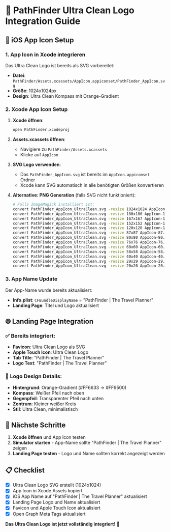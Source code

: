 # 🎨 PathFinder Ultra Clean Logo Integration Guide

## 📱 iOS App Icon Setup

### 1. **App Icon in Xcode integrieren**

Das Ultra Clean Logo ist bereits als SVG vorbereitet:
- **Datei**: `PathFinder/Assets.xcassets/AppIcon.appiconset/PathFinder_AppIcon.svg`
- **Größe**: 1024x1024px
- **Design**: Ultra Clean Kompass mit Orange-Gradient

### 2. **Xcode App Icon Setup**

1. **Xcode öffnen**:
   ```bash
   open PathFinder.xcodeproj
   ```

2. **Assets.xcassets öffnen**:
   - Navigiere zu `PathFinder/Assets.xcassets`
   - Klicke auf `AppIcon`

3. **SVG Logo verwenden**:
   - Das `PathFinder_AppIcon.svg` ist bereits im `AppIcon.appiconset` Ordner
   - Xcode kann SVG automatisch in alle benötigten Größen konvertieren

4. **Alternative: PNG Generation** (falls SVG nicht funktioniert):
   ```bash
   # Falls ImageMagick installiert ist:
   convert PathFinder_AppIcon_UltraClean.svg -resize 1024x1024 AppIcon-1024.png
   convert PathFinder_AppIcon_UltraClean.svg -resize 180x180 AppIcon-180.png
   convert PathFinder_AppIcon_UltraClean.svg -resize 167x167 AppIcon-167.png
   convert PathFinder_AppIcon_UltraClean.svg -resize 152x152 AppIcon-152.png
   convert PathFinder_AppIcon_UltraClean.svg -resize 120x120 AppIcon-120.png
   convert PathFinder_AppIcon_UltraClean.svg -resize 87x87 AppIcon-87.png
   convert PathFinder_AppIcon_UltraClean.svg -resize 80x80 AppIcon-80.png
   convert PathFinder_AppIcon_UltraClean.svg -resize 76x76 AppIcon-76.png
   convert PathFinder_AppIcon_UltraClean.svg -resize 60x60 AppIcon-60.png
   convert PathFinder_AppIcon_UltraClean.svg -resize 58x58 AppIcon-58.png
   convert PathFinder_AppIcon_UltraClean.svg -resize 40x40 AppIcon-40.png
   convert PathFinder_AppIcon_UltraClean.svg -resize 29x29 AppIcon-29.png
   convert PathFinder_AppIcon_UltraClean.svg -resize 20x20 AppIcon-20.png
   ```

### 3. **App Name Update**

Der App-Name wurde bereits aktualisiert:
- **Info.plist**: `CFBundleDisplayName` = "PathFinder | The Travel Planner"
- **Landing Page**: Titel und Logo aktualisiert

## 🌐 Landing Page Integration

### ✅ **Bereits integriert**:
- **Favicon**: Ultra Clean Logo als SVG
- **Apple Touch Icon**: Ultra Clean Logo
- **Tab Title**: "PathFinder | The Travel Planner"
- **Logo Text**: "PathFinder | The Travel Planner"

### 🎨 **Logo Design Details**:
- **Hintergrund**: Orange-Gradient (#FF6633 → #FF9500)
- **Kompass**: Weißer Pfeil nach oben
- **Gegenpfeil**: Transparenter Pfeil nach unten
- **Zentrum**: Kleiner weißer Kreis
- **Stil**: Ultra Clean, minimalistisch

## 🚀 **Nächste Schritte**

1. **Xcode öffnen** und App Icon testen
2. **Simulator starten** - App-Name sollte "PathFinder | The Travel Planner" zeigen
3. **Landing Page testen** - Logo und Name sollten korrekt angezeigt werden

## 📋 **Checklist**

- [x] Ultra Clean Logo SVG erstellt (1024x1024)
- [x] App Icon in Xcode Assets kopiert
- [x] iOS App Name auf "PathFinder | The Travel Planner" aktualisiert
- [x] Landing Page Logo und Name aktualisiert
- [x] Favicon und Apple Touch Icon aktualisiert
- [x] Open Graph Meta Tags aktualisiert

**Das Ultra Clean Logo ist jetzt vollständig integriert!** 🎉
